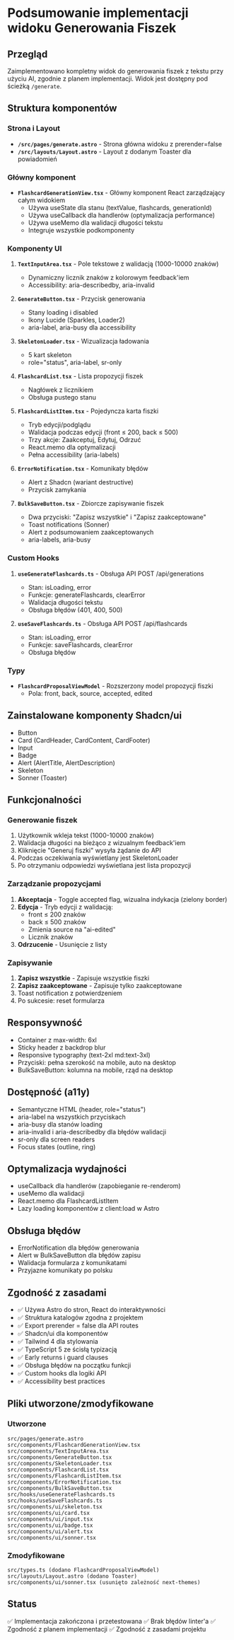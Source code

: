 # Podsumowanie implementacji widoku Generowania Fiszek

## Przegląd
Zaimplementowano kompletny widok do generowania fiszek z tekstu przy użyciu AI, zgodnie z planem implementacji. Widok jest dostępny pod ścieżką `/generate`.

## Struktura komponentów

### Strona i Layout
- **`/src/pages/generate.astro`** - Strona główna widoku z prerender=false
- **`/src/layouts/Layout.astro`** - Layout z dodanym Toaster dla powiadomień

### Główny komponent
- **`FlashcardGenerationView.tsx`** - Główny komponent React zarządzający całym widokiem
  - Używa useState dla stanu (textValue, flashcards, generationId)
  - Używa useCallback dla handlerów (optymalizacja performance)
  - Używa useMemo dla walidacji długości tekstu
  - Integruje wszystkie podkomponenty

### Komponenty UI
1. **`TextInputArea.tsx`** - Pole tekstowe z walidacją (1000-10000 znaków)
   - Dynamiczny licznik znaków z kolorowym feedback'iem
   - Accessibility: aria-describedby, aria-invalid
   
2. **`GenerateButton.tsx`** - Przycisk generowania
   - Stany loading i disabled
   - Ikony Lucide (Sparkles, Loader2)
   - aria-label, aria-busy dla accessibility
   
3. **`SkeletonLoader.tsx`** - Wizualizacja ładowania
   - 5 kart skeleton
   - role="status", aria-label, sr-only
   
4. **`FlashcardList.tsx`** - Lista propozycji fiszek
   - Nagłówek z licznikiem
   - Obsługa pustego stanu
   
5. **`FlashcardListItem.tsx`** - Pojedyncza karta fiszki
   - Tryb edycji/podglądu
   - Walidacja podczas edycji (front ≤ 200, back ≤ 500)
   - Trzy akcje: Zaakceptuj, Edytuj, Odrzuć
   - React.memo dla optymalizacji
   - Pełna accessibility (aria-labels)
   
6. **`ErrorNotification.tsx`** - Komunikaty błędów
   - Alert z Shadcn (wariant destructive)
   - Przycisk zamykania
   
7. **`BulkSaveButton.tsx`** - Zbiorcze zapisywanie fiszek
   - Dwa przyciski: "Zapisz wszystkie" i "Zapisz zaakceptowane"
   - Toast notifications (Sonner)
   - Alert z podsumowaniem zaakceptowanych
   - aria-labels, aria-busy

### Custom Hooks
1. **`useGenerateFlashcards.ts`** - Obsługa API POST /api/generations
   - Stan: isLoading, error
   - Funkcje: generateFlashcards, clearError
   - Walidacja długości tekstu
   - Obsługa błędów (401, 400, 500)
   
2. **`useSaveFlashcards.ts`** - Obsługa API POST /api/flashcards
   - Stan: isLoading, error
   - Funkcje: saveFlashcards, clearError
   - Obsługa błędów

### Typy
- **`FlashcardProposalViewModel`** - Rozszerzony model propozycji fiszki
  - Pola: front, back, source, accepted, edited

## Zainstalowane komponenty Shadcn/ui
- Button
- Card (CardHeader, CardContent, CardFooter)
- Input
- Badge
- Alert (AlertTitle, AlertDescription)
- Skeleton
- Sonner (Toaster)

## Funkcjonalności

### Generowanie fiszek
1. Użytkownik wkleja tekst (1000-10000 znaków)
2. Walidacja długości na bieżąco z wizualnym feedback'iem
3. Kliknięcie "Generuj fiszki" wysyła żądanie do API
4. Podczas oczekiwania wyświetlany jest SkeletonLoader
5. Po otrzymaniu odpowiedzi wyświetlana jest lista propozycji

### Zarządzanie propozycjami
1. **Akceptacja** - Toggle accepted flag, wizualna indykacja (zielony border)
2. **Edycja** - Tryb edycji z walidacją:
   - front ≤ 200 znaków
   - back ≤ 500 znaków
   - Zmienia source na "ai-edited"
   - Licznik znaków
3. **Odrzucenie** - Usunięcie z listy

### Zapisywanie
1. **Zapisz wszystkie** - Zapisuje wszystkie fiszki
2. **Zapisz zaakceptowane** - Zapisuje tylko zaakceptowane
3. Toast notification z potwierdzeniem
4. Po sukcesie: reset formularza

## Responsywność
- Container z max-width: 6xl
- Sticky header z backdrop blur
- Responsive typography (text-2xl md:text-3xl)
- Przyciski: pełna szerokość na mobile, auto na desktop
- BulkSaveButton: kolumna na mobile, rząd na desktop

## Dostępność (a11y)
- Semantyczne HTML (header, role="status")
- aria-label na wszystkich przyciskach
- aria-busy dla stanów loading
- aria-invalid i aria-describedby dla błędów walidacji
- sr-only dla screen readers
- Focus states (outline, ring)

## Optymalizacja wydajności
- useCallback dla handlerów (zapobieganie re-renderom)
- useMemo dla walidacji
- React.memo dla FlashcardListItem
- Lazy loading komponentów z client:load w Astro

## Obsługa błędów
- ErrorNotification dla błędów generowania
- Alert w BulkSaveButton dla błędów zapisu
- Walidacja formularza z komunikatami
- Przyjazne komunikaty po polsku

## Zgodność z zasadami
- ✅ Używa Astro do stron, React do interaktywności
- ✅ Struktura katalogów zgodna z projektem
- ✅ Export prerender = false dla API routes
- ✅ Shadcn/ui dla komponentów
- ✅ Tailwind 4 dla stylowania
- ✅ TypeScript 5 ze ścisłą typizacją
- ✅ Early returns i guard clauses
- ✅ Obsługa błędów na początku funkcji
- ✅ Custom hooks dla logiki API
- ✅ Accessibility best practices

## Pliki utworzone/zmodyfikowane

### Utworzone
```
src/pages/generate.astro
src/components/FlashcardGenerationView.tsx
src/components/TextInputArea.tsx
src/components/GenerateButton.tsx
src/components/SkeletonLoader.tsx
src/components/FlashcardList.tsx
src/components/FlashcardListItem.tsx
src/components/ErrorNotification.tsx
src/components/BulkSaveButton.tsx
src/hooks/useGenerateFlashcards.ts
src/hooks/useSaveFlashcards.ts
src/components/ui/skeleton.tsx
src/components/ui/card.tsx
src/components/ui/input.tsx
src/components/ui/badge.tsx
src/components/ui/alert.tsx
src/components/ui/sonner.tsx
```

### Zmodyfikowane
```
src/types.ts (dodano FlashcardProposalViewModel)
src/layouts/Layout.astro (dodano Toaster)
src/components/ui/sonner.tsx (usunięto zależność next-themes)
```

## Status
✅ Implementacja zakończona i przetestowana
✅ Brak błędów linter'a
✅ Zgodność z planem implementacji
✅ Zgodność z zasadami projektu

